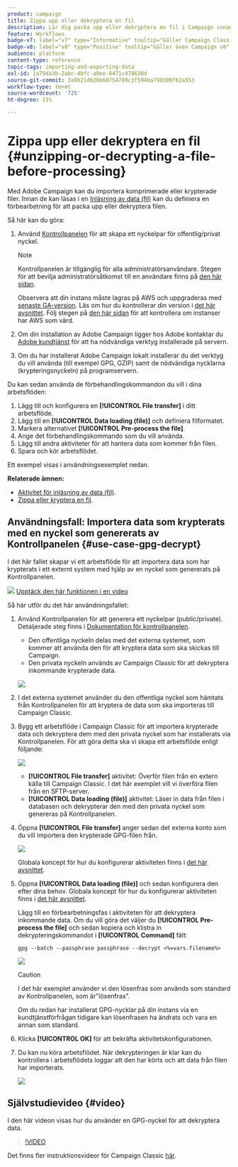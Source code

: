```yaml
---
product: campaign
title: Zippa upp eller dekryptera en fil
description: Lär dig packa upp eller dekryptera en fil i Campaign innan du bearbetar den
feature: Workflows
badge-v7: label="v7" type="Informative" tooltip="Gäller Campaign Classic v7"
badge-v8: label="v8" type="Positive" tooltip="Gäller även Campaign v8"
audience: platform
content-type: reference
topic-tags: importing-and-exporting-data
exl-id: 1a79da3b-2abc-4bfc-a0ee-8471c478638d
source-git-commit: 3a9b21d626b60754789c3f594ba798309f62a553
workflow-type: tm+mt
source-wordcount: '725'
ht-degree: 11%

---
```


# Zippa upp eller dekryptera en fil {#unzipping-or-decrypting-a-file-before-processing}



Med Adobe Campaign kan du importera komprimerade eller krypterade filer. Innan de kan läsas i en [Inläsning av data (fil)](../../workflow/using/data-loading--file-.md) kan du definiera en förbearbetning för att packa upp eller dekryptera filen.

Så här kan du göra:

1. Använd [Kontrollpanelen](https://experienceleague.adobe.com/docs/control-panel/using/instances-settings/gpg-keys-management.html#decrypting-data) för att skapa ett nyckelpar för offentlig/privat nyckel.

   >[!NOTE]
   >
   >Kontrollpanelen är tillgänglig för alla administratörsanvändare. Stegen för att bevilja administratörsåtkomst till en användare finns på [den här sidan](https://experienceleague.adobe.com/docs/control-panel/using/discover-control-panel/managing-permissions.html?lang=sv#discover-control-panel).
   >
   >Observera att din instans måste lagras på AWS och uppgraderas med [senaste GA-version](../../rn/using/rn-overview.md). Läs om hur du kontrollerar din version i [det här avsnittet](../../platform/using/launching-adobe-campaign.md#getting-your-campaign-version). Följ stegen på [den här sidan](https://experienceleague.adobe.com/docs/control-panel/using/faq.html?lang=sv) för att kontrollera om instanser har AWS som värd.

1. Om din installation av Adobe Campaign ligger hos Adobe kontaktar du [Adobe kundtjänst](https://helpx.adobe.com/se/enterprise/admin-guide.html/enterprise/using/support-for-experience-cloud.ug.html) för att ha nödvändiga verktyg installerade på servern.
1. Om du har installerat Adobe Campaign lokalt installerar du det verktyg du vill använda (till exempel GPG, GZIP) samt de nödvändiga nycklarna (krypteringsnyckeln) på programservern.

Du kan sedan använda de förbehandlingskommandon du vill i dina arbetsflöden:

1. Lägg till och konfigurera en **[!UICONTROL File transfer]** i ditt arbetsflöde.
1. Lägg till en **[!UICONTROL Data loading (file)]** och definiera filformatet.
1. Markera alternativet **[!UICONTROL Pre-process the file]**.
1. Ange det förbehandlingskommando som du vill använda.
1. Lägg till andra aktiviteter för att hantera data som kommer från filen.
1. Spara och kör arbetsflödet.

Ett exempel visas i användningsexemplet nedan.

**Relaterade ämnen:**

* [Aktivitet för inläsning av data (fil)](../../workflow/using/data-loading--file-.md).
* [Zippa eller kryptera en fil](../../workflow/using/how-to-use-workflow-data.md#zipping-or-encrypting-a-file).

## Användningsfall: Importera data som krypterats med en nyckel som genererats av Kontrollpanelen {#use-case-gpg-decrypt}

I det här fallet skapar vi ett arbetsflöde för att importera data som har krypterats i ett externt system med hjälp av en nyckel som genererats på Kontrollpanelen.

![](assets/do-not-localize/how-to-video.png) [Upptäck den här funktionen i en video](#video)

Så här utför du det här användningsfallet:

1. Använd Kontrollpanelen för att generera ett nyckelpar (public/private). Detaljerade steg finns i [Dokumentation för kontrollpanelen](https://experienceleague.adobe.com/docs/control-panel/using/instances-settings/gpg-keys-management.html#decrypting-data).

   * Den offentliga nyckeln delas med det externa systemet, som kommer att använda den för att kryptera data som ska skickas till Campaign.
   * Den privata nyckeln används av Campaign Classic för att dekryptera inkommande krypterade data.

   ![](assets/gpg_generate.png)

1. I det externa systemet använder du den offentliga nyckel som hämtats från Kontrollpanelen för att kryptera de data som ska importeras till Campaign Classic.

1. Bygg ett arbetsflöde i Campaign Classic för att importera krypterade data och dekryptera dem med den privata nyckel som har installerats via Kontrollpanelen. För att göra detta ska vi skapa ett arbetsflöde enligt följande:

   ![](assets/gpg_import_workflow.png)

   * **[!UICONTROL File transfer]** aktivitet: Överför filen från en extern källa till Campaign Classic. I det här exemplet vill vi överföra filen från en SFTP-server.
   * **[!UICONTROL Data loading (file)]** aktivitet: Läser in data från filen i databasen och dekrypterar den med den privata nyckel som genereras på Kontrollpanelen.

1. Öppna **[!UICONTROL File transfer]** anger sedan det externa konto som du vill importera den krypterade GPG-filen från.

   ![](assets/gpg_key_transfer.png)

   Globala koncept för hur du konfigurerar aktiviteten finns i [det här avsnittet](../../workflow/using/file-transfer.md).

1. Öppna **[!UICONTROL Data loading (file)]** och sedan konfigurera den efter dina behov. Globala koncept för hur du konfigurerar aktiviteten finns i [det här avsnittet](../../workflow/using/data-loading--file-.md).

   Lägg till en förbearbetningsfas i aktiviteten för att dekryptera inkommande data. Om du vill göra det väljer du **[!UICONTROL Pre-process the file]** och sedan kopiera och klistra in dekrypteringskommandot i **[!UICONTROL Command]** fält:

   `gpg --batch --passphrase passphrase --decrypt <%=vars.filename%>`

   ![](assets/gpg_load.png)

   >[!CAUTION]
   >
   >I det här exemplet använder vi den lösenfras som används som standard av Kontrollpanelen, som är&quot;lösenfras&quot;.
   >
   >Om du redan har installerat GPG-nycklar på din instans via en kundtjänstförfrågan tidigare kan lösenfrasen ha ändrats och vara en annan som standard.

1. Klicka **[!UICONTROL OK]** för att bekräfta aktivitetskonfigurationen.

1. Du kan nu köra arbetsflödet. När dekrypteringen är klar kan du kontrollera i arbetsflödets loggar att den har körts och att data från filen har importerats.

   ![](assets/gpg_run.png)

## Självstudievideo {#video}

I den här videon visas hur du använder en GPG-nyckel för att dekryptera data.

>[!VIDEO](https://video.tv.adobe.com/v/36482?quality=12)

Det finns fler instruktionsvideor för Campaign Classic [här](https://experienceleague.adobe.com/docs/campaign-classic-learn/tutorials/overview.html?lang=sv).
